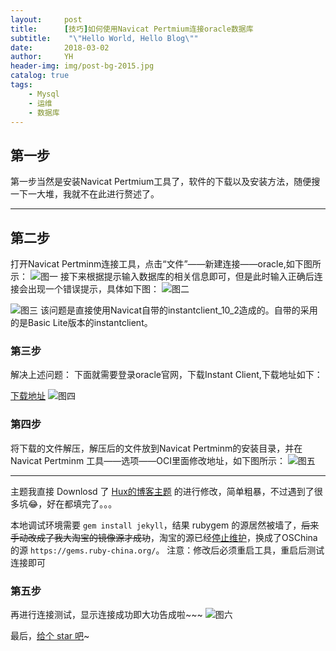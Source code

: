 ```yaml
---
layout:     post
title:      [技巧]如何使用Navicat Pertmium连接oracle数据库
subtitle:    "\"Hello World, Hello Blog\""
date:       2018-03-02
author:     YH
header-img: img/post-bg-2015.jpg
catalog: true
tags:
    - Mysql
    - 运维
    - 数据库
---
```



## 第一步

第一步当然是安装Navicat Pertmium工具了，软件的下载以及安装方法，随便搜一下一大堆，我就不在此进行赘述了。

---

## 第二步

打开Navicat Pertminm连接工具，点击“文件”——新建连接——oracle,如下图所示：
![图一](http://upload-images.jianshu.io/upload_images/545178-8bef87fb1bec398a.png?imageMogr2/auto-orient/strip%7CimageView2/2/w/1240)
接下来根据提示输入数据库的相关信息即可，但是此时输入正确后连接会出现一个错误提示，具体如下图：
![图二](http://upload-images.jianshu.io/upload_images/545178-5089dd18886f5f4e.png?imageMogr2/auto-orient/strip%7CimageView2/2/w/1240)

![图三](http://upload-images.jianshu.io/upload_images/545178-d1c7984e354cda1f.png?imageMogr2/auto-orient/strip%7CimageView2/2/w/1240)
该问题是直接使用Navicat自带的instantclient_10_2造成的。自带的采用的是Basic Lite版本的instantclient。

### 第三步
解决上述问题：
下面就需要登录oracle官网，下载Instant Client,下载地址如下：

[下载地址](http://www.oracle.com/technetwork/cn/topics/winsoft-095945-zhs.html)
![图四](http://upload-images.jianshu.io/upload_images/545178-2e9589af2e25a985.png?imageMogr2/auto-orient/strip%7CimageView2/2/w/1240)


### 第四步
将下载的文件解压，解压后的文件放到Navicat Pertminm的安装目录，并在Navicat Pertminm 工具——选项——OCI里面修改地址，如下图所示：
![图五](http://upload-images.jianshu.io/upload_images/545178-74f1af470bd2b10c.png?imageMogr2/auto-orient/strip%7CimageView2/2/w/1240)

---

主题我直接 Downlosd 了 [Hux的博客主题](https://huangxuan.me/) 的进行修改，简单粗暴，不过遇到了很多坑😂，好在都填完了。。。

本地调试环境需要 `gem install jekyll`，结果 rubygem 的源居然被墙了，~~后来手动改成了我大淘宝的镜像源才成功~~，淘宝的源已经[停止维护](https://gems.ruby-china.org/)，换成了OSChina的源 `https://gems.ruby-china.org/`。
注意：修改后必须重启工具，重启后测试连接即可

### 第五步
再进行连接测试，显示连接成功即大功告成啦~~~
![图六](http://upload-images.jianshu.io/upload_images/545178-664bf00f8f1181ac.png?imageMogr2/auto-orient/strip%7CimageView2/2/w/1240)

最后，[给个 star 吧](https://github.com/yhxt/yhxt.github.io)~



